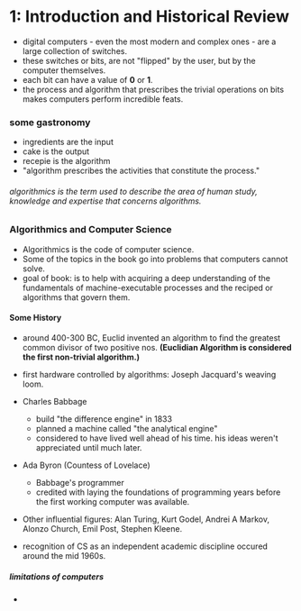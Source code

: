 # 1: Introduction and Historical Review

- digital computers - even the most modern and complex ones - are a large collection of switches. 
- these switches or bits, are not "flipped" by the user, but by the computer themselves. 
- each bit can have a value of **0** or **1**. 
- the process and algorithm that prescribes the trivial operations on bits makes computers perform incredible feats. 

### some gastronomy 

- ingredients are the input
- cake is the output
- recepie is the algorithm 
- "algorithm prescribes the activities that constitute the process."


<h6>algorithmics is the term used to describe the area of human study, knowledge and expertise that concerns algorithms.</h6>

<h3>Algorithmics and Computer Science</h3>

- Algorithmics is the code of computer science. 
- Some of the topics in the book go into problems that computers cannot solve. 
- goal of book: is to help with acquiring a deep understanding of the fundamentals of machine-executable processes and the reciped or algorithms that govern them. 

<h4>Some History</h4>

- around 400-300 BC, Euclid invented an algorithm to find the greatest common divisor of two positive nos. <b>(Euclidian Algorithm is considered the first non-trivial algorithm.)</b>

- first hardware controlled by algorithms: Joseph Jacquard's weaving loom. 

- Charles Babbage 
	- build "the difference engine" in 1833
	- planned a machine called "the analytical engine"
	- considered to have lived well ahead of his time. his ideas weren't appreciated until much later. 

- Ada Byron (Countess of Lovelace)
	- Babbage's programmer
	- credited with laying the foundations of programming years before the first working computer was available. 

- Other influential figures: Alan Turing, Kurt Godel, Andrei A Markov, Alonzo Church, Emil Post, Stephen Kleene. 

- recognition of CS as an independent academic discipline occured around the mid 1960s. 

<h5>limitations of computers</h5>

- 
